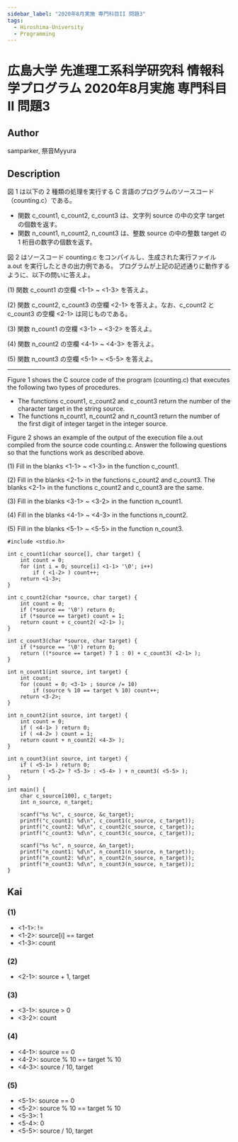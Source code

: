 ```yaml
---
sidebar_label: "2020年8月実施 専門科目II 問題3"
tags:
  - Hiroshima-University
  - Programming
---
```

# 広島大学 先進理工系科学研究科 情報科学プログラム 2020年8月実施 専門科目II 問題3

## **Author**
samparker, 祭音Myyura

## **Description**
図 1 は以下の 2 種類の処理を実行する C 言語のプログラムのソースコード（counting.c）である。

- 関数 c_count1, c_count2, c_count3 は、文字列 source の中の文字 target の個数を返す。
- 関数 n_count1, n_count2, n_count3 は、整数 source の中の整数 target の 1 桁目の数字の個数を返す。

図 2 はソースコード counting.c をコンパイルし、生成された実行ファイル a.out を実行したときの出力例である。
プログラムが上記の記述通りに動作するように、以下の問いに答えよ。

(1) 関数 c_count1 の空欄 <1-1> ~ <1-3> を答えよ。

(2) 関数 c_count2, c_count3 の空欄 <2-1> を答えよ。なお、c_count2 と c_count3 の空欄 <2-1> は同じものである。

(3) 関数 n_count1 の空欄 <3-1> ~ <3-2> を答えよ。

(4) 関数 n_count2 の空欄 <4-1> ~ <4-3> を答えよ。

(5) 関数 n_count3 の空欄 <5-1> ~ <5-5> を答えよ。

--------------------------------------------

Figure 1 shows the C source code of the program (counting.c) that executes the following two types of procedures.

- The functions c_count1, c_count2 and c_count3 return the number of the character target in the string source.
- The functions n_count1, n_count2 and n_count3 return the number of the first digit of integer target in the integer source.

Figure 2 shows an example of the output of the execution file a.out compiled from the source code counting.c.
Answer the following questions so that the functions work as described above.

(1) Fill in the blanks <1-1> ~ <1-3> in the function c_count1.

(2) Fill in the blanks <2-1> in the functions c_count2 and c_count3. The blanks <2-1> in the functions c_count2 and c_count3 are the same.

(3) Fill in the blanks <3-1> ~ <3-2> in the function n_count1.

(4) Fill in the blanks <4-1> ~ <4-3> in the functions n_count2.

(5) Fill in the blanks <5-1> ~ <5-5> in the function n_count3.

```text
#include <stdio.h>

int c_count1(char source[], char target) {
    int count = 0;
    for (int i = 0; source[i] <1-1> '\0'; i++)
        if ( <1-2> ) count++;
    return <1-3>;
}

int c_count2(char *source, char target) {
    int count = 0;
    if (*source == '\0') return 0;
    if (*source == target) count = 1;
    return count + c_count2( <2-1> );
}

int c_count3(char *source, char target) {
    if (*source == '\0') return 0;
    return ((*source == target) ? 1 : 0) + c_count3( <2-1> );
}

int n_count1(int source, int target) {
    int count;
    for (count = 0; <3-1> ; source /= 10)
        if (source % 10 == target % 10) count++;
    return <3-2>;
}

int n_count2(int source, int target) {
    int count = 0;
    if ( <4-1> ) return 0;
    if ( <4-2> ) count = 1;
    return count + n_count2( <4-3> );
}

int n_count3(int source, int target) {
    if ( <5-1> ) return 0;
    return ( <5-2> ? <5-3> : <5-4> ) + n_count3( <5-5> );
}

int main() {
    char c_source[100], c_target;
    int n_source, n_target;

    scanf("%s %c", c_source, &c_target);
    printf("c_count1: %d\n", c_count1(c_source, c_target));
    printf("c_count2: %d\n", c_count2(c_source, c_target));
    printf("c_count3: %d\n", c_count3(c_source, c_target));

    scanf("%s %c", n_source, &n_target);
    printf("n_count1: %d\n", n_count1(n_source, n_target));
    printf("n_count2: %d\n", n_count2(n_source, n_target));
    printf("n_count3: %d\n", n_count3(n_source, n_target));
}
```

## **Kai**
### (1)
- <1-1>: !=
- <1-2>: source\[i\] == target
- <1-3>: count

### (2)
- <2-1>: source + 1, target

### (3)
- <3-1>: source > 0
- <3-2>: count

### (4)
- <4-1>: source == 0
- <4-2>: source % 10 == target % 10
- <4-3>: source / 10, target

### (5)
- <5-1>: source == 0
- <5-2>: source % 10 == target % 10
- <5-3>: 1
- <5-4>: 0
- <5-5>: source / 10, target